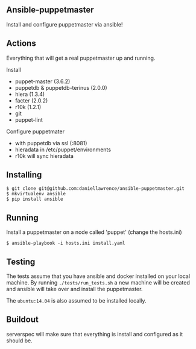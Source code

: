 Ansible-puppetmaster
------------------------

Install and configure puppetmaster via ansible!

Actions
--------

Everything that will get a real puppetmaster up and running.

Install
* puppet-master (3.6.2)
* puppetdb & puppetdb-terinus (2.0.0)
* hiera (1.3.4)
* facter (2.0.2)
* r10k (1.2.1)
* git
* puppet-lint

Configure puppetmater
* with puppetdb via ssl (:8081)
* hieradata in /etc/puppet/environments
* r10k will sync hieradata

Installing
------------

	$ git clone git@github.com:daniellawrence/ansible-puppetmaster.git
	$ mkvirtualenv ansible
	$ pip install ansible

Running
---------

Install a puppetmaster on a node called 'puppet' (change the hosts.ini)

	$ ansible-playbook -i hosts.ini install.yaml


Testing
---------

The tests assume that you have ansible and docker installed on your
local machine.  By running `./tests/run_tests.sh` a new machine
will be created and ansible will take over and install the puppetmaster.

The `ubuntu:14.04` is also assumed to be installed locally.

Buildout
----------
serverspec will make sure that everything is install and configured as
it should be.

